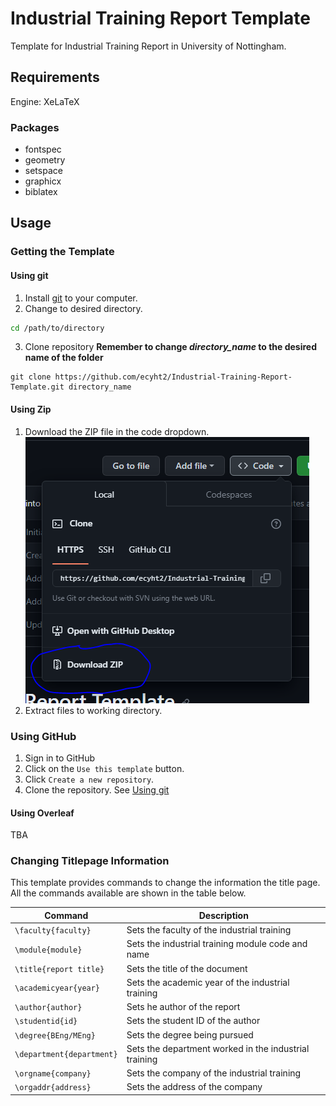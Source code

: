 # Industrial Training Report Template
Template for Industrial Training Report in University of Nottingham.

## Requirements

Engine: XeLaTeX

### Packages

- fontspec
- geometry
- setspace
- graphicx
- biblatex

## Usage

### Getting the Template

#### Using git

1. Install [git](https://git-scm.com/) to your computer.
2. Change to desired directory.
```sh
cd /path/to/directory
```
3. Clone repository **Remember to change _directory\_name_ to the desired name of the folder**
```
git clone https://github.com/ecyht2/Industrial-Training-Report-Template.git directory_name
```

#### Using Zip

1. Download the ZIP file in the code dropdown.
![Image of ZIP file download](readme_img/download-zip.png) 
2. Extract files to working directory.

### Using GitHub

1. Sign in to GitHub
2. Click on the `Use this template` button.
3. Click `Create a new repository`.
4. Clone the repository. See [Using git](https://github.com/ecyht2/Industrial-Training-Report-Template#using-git)

#### Using Overleaf

TBA

### Changing Titlepage Information

This template provides commands to change the information the title page. All the commands available are shown in the table below.

|Command|Description|
|-------|-----------|
|`\faculty{faculty}`|Sets the faculty of the industrial training|
|`\module{module}`|Sets the industrial training module code and name|
|`\title{report title}`|Sets the title of the document|
|`\academicyear{year}`|Sets the academic year of the industrial training|
|`\author{author}`|Sets he author of the report|
|`\studentid{id}`|Sets the student ID of the author|
|`\degree{BEng/MEng}`|Sets the degree being pursued|
|`\department{department}`|Sets the department worked in the industrial training|
|`\orgname{company}`|Sets the company of the industrial training|
|`\orgaddr{address}`|Sets the address of the company|
